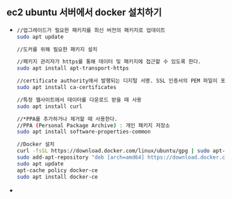 ## ec2 ubuntu 서버에서 docker 설치하기

* ```bash
  //업그레이드가 필요한 패키지를 최신 버전의 패키지로 업데이트
  sudo apt update
  
  //도커를 위해 필요한 패키지 설치
  
  //패키지 관리자가 https를 통해 데이터 및 패키지에 접근할 수 있도록 한다.
  sudo apt install apt-transport-https 
  
  //certificate authority에서 발행되는 디지털 서명. SSL 인증서의 PEM 파일이 포함되어 있어 SSL 기반 앱이 SSL 연결이 되어있는지 확인할 수 있다.
  sudo apt install ca-certificates
  
  //특정 웹사이트에서 데이터를 다운로드 받을 때 사용
  sudo apt install curl
  
  //*PPA를 추가하거나 제거할 때 사용한다.
  //PPA (Personal Package Archive) : 개인 패키지 저장소
  sudo apt install software-properties-common
  
  //Docker 설치
  curl -fsSL https://download.docker.com/linux/ubuntu/gpg | sudo apt-key add -
  sudo add-apt-repository "deb [arch=amd64] https://download.docker.com/linux/ubuntu bionic stable"
  sudo apt update
  apt-cache policy docker-ce
  sudo apt install docker-ce
  ```

* 

